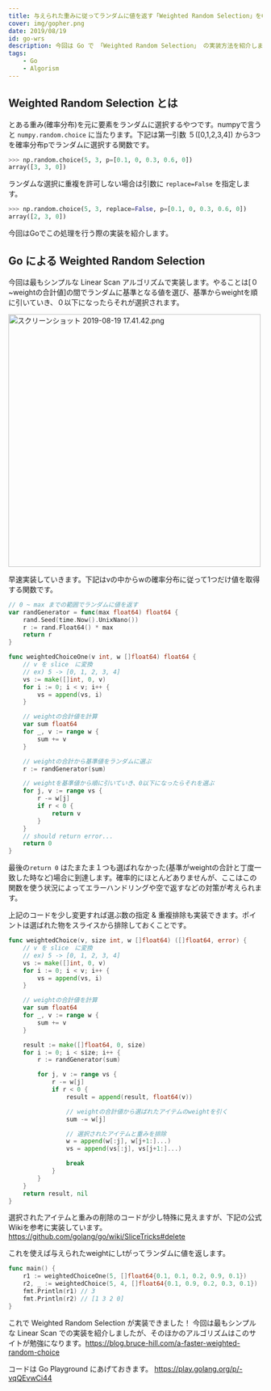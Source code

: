 ```yaml
---
title: 与えられた重みに従ってランダムに値を返す「Weighted Random Selection」をGoで実装する！
cover: img/gopher.png
date: 2019/08/19
id: go-wrs
description: 今回は Go で 「Weighted Random Selection」 の実装方法を紹介します。
tags:
    - Go
    - Algorism
---
```


## Weighted Random Selection とは

とある重み(確率分布)を元に要素をランダムに選択するやつです。numpyで言うと ```numpy.random.choice``` に当たります。下記は第一引数 ５([0,1,2,3,4]) から3つを確率分布pでランダムに選択する関数です。

```python
>>> np.random.choice(5, 3, p=[0.1, 0, 0.3, 0.6, 0])
array([3, 3, 0])
```

ランダムな選択に重複を許可しない場合は引数に ```replace=False``` を指定します。

```python
>>> np.random.choice(5, 3, replace=False, p=[0.1, 0, 0.3, 0.6, 0])
array([2, 3, 0])
```

今回はGoでこの処理を行う際の実装を紹介します。

## Go による Weighted Random Selection

今回は最もシンプルな Linear Scan アルゴリズムで実装します。やることは[０~weightの合計値]の間でランダムに基準となる値を選び、基準からweightを順に引いていき、０以下になったらそれが選択されます。

<img width="500" alt="スクリーンショット 2019-08-19 17.41.42.png" src="https://pon-blog-media.s3.ap-northeast-1.amazonaws.com/2019/1566172800/8ee51ac1-0368-0b9b-43ff-1d112763b3af.png">


早速実装していきます。下記はvの中からwの確率分布に従って1つだけ値を取得する関数です。

```go
// 0 ~ max までの範囲でランダムに値を返す
var randGenerator = func(max float64) float64 {
	rand.Seed(time.Now().UnixNano())
	r := rand.Float64() * max
	return r
}

func weightedChoiceOne(v int, w []float64) float64 {
	// v を slice　に変換
    // ex) 5 -> [0, 1, 2, 3, 4]
	vs := make([]int, 0, v)
	for i := 0; i < v; i++ {
		vs = append(vs, i)
	}

    // weightの合計値を計算
	var sum float64
	for _, v := range w {
		sum += v
	}

    // weightの合計から基準値をランダムに選ぶ
	r := randGenerator(sum)

    // weightを基準値から順に引いていき、0以下になったらそれを選ぶ
	for j, v := range vs {
		r -= w[j]
		if r < 0 {
			return v
		}
    }
    // should return error...
	return 0
}
```

最後の```return 0``` はたまたま１つも選ばれなかった(基準がweightの合計と丁度一致した時など)場合に到達します。確率的にほとんどありませんが、ここはこの関数を使う状況によってエラーハンドリングや空で返すなどの対策が考えられます。

上記のコードを少し変更すれば選ぶ数の指定 & 重複排除も実装できます。ポイントは選ばれた物をスライスから排除しておくことです。


```go
func weightedChoice(v, size int, w []float64) ([]float64, error) {
	// v を slice　に変換
    // ex) 5 -> [0, 1, 2, 3, 4]
	vs := make([]int, 0, v)
	for i := 0; i < v; i++ {
		vs = append(vs, i)
	}

    // weightの合計値を計算
	var sum float64
	for _, v := range w {
		sum += v
	}

	result := make([]float64, 0, size)
	for i := 0; i < size; i++ {
		r := randGenerator(sum)

		for j, v := range vs {
			r -= w[j]
			if r < 0 {
				result = append(result, float64(v))

                // weightの合計値から選ばれたアイテムのweightを引く
				sum -= w[j]

                // 選択されたアイテムと重みを排除
				w = append(w[:j], w[j+1:]...)
				vs = append(vs[:j], vs[j+1:]...)

				break
			}
		}
	}
	return result, nil
}

```

選択されたアイテムと重みの削除のコードが少し特殊に見えますが、下記の公式Wikiを参考に実装しています。
https://github.com/golang/go/wiki/SliceTricks#delete

これを使えば与えられたweightにしtがってランダムに値を返します。

```go
func main() {
	r1 := weightedChoiceOne(5, []float64{0.1, 0.1, 0.2, 0.9, 0.1})
	r2, _ := weightedChoice(5, 4, []float64{0.1, 0.9, 0.2, 0.3, 0.1})
	fmt.Println(r1) // 3
	fmt.Println(r2) // [1 3 2 0]
}
```

これで Weighted Random Selection が実装できました！ 今回は最もシンプルな Linear Scan での実装を紹介しましたが、そのほかのアルゴリズムはこのサイトが勉強になります。https://blog.bruce-hill.com/a-faster-weighted-random-choice

コードは Go Playground にあげておきます。
https://play.golang.org/p/-vqQEvwCi44

